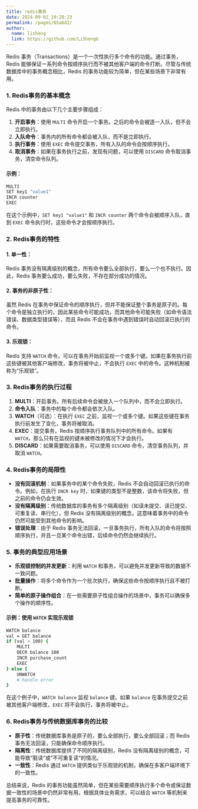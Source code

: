 ```yaml
---
title: redis事务
date: 2024-09-02 19:28:23
permalink: /pages/65a6d2/
author: 
  name: lisheng
  link: https://github.com/LiShengG
---
```

Redis 事务（Transactions）是一个一次性执行多个命令的功能。通过事务，Redis 能够保证一系列命令按顺序执行而不被其他客户端的命令打断。尽管与传统数据库中的事务概念相比，Redis 的事务功能较为简单，但在某些场景下非常有用。

### 1. **Redis事务的基本概念**

Redis 中的事务由以下几个主要步骤组成：

1. **开启事务**：使用 `MULTI` 命令开启一个事务。之后的命令会被逐一入队，但不会立即执行。
2. **入队命令**：事务内的所有命令都会被入队，而不是立即执行。
3. **执行事务**：使用 `EXEC` 命令提交事务，所有入队的命令会按顺序执行。
4. **取消事务**：如果在事务执行之前，发现有问题，可以使用 `DISCARD` 命令取消事务，清空命令队列。

#### 示例：
```bash
MULTI
SET key1 "value1"
INCR counter
EXEC
```

在这个示例中，`SET key1 "value1"` 和 `INCR counter` 两个命令会被顺序入队，直到 `EXEC` 命令执行时，这些命令才会按顺序执行。

### 2. **Redis事务的特性**

#### 1. **单一性**：
Redis 事务没有隔离级别的概念，所有命令要么全部执行，要么一个也不执行。因此，Redis 事务要么成功，要么失败，不存在部分成功的情况。

#### 2. **事务的非原子性**：
虽然 Redis 在事务中保证命令的顺序执行，但并不能保证整个事务是原子的。每个命令是独立执行的，因此某些命令可能成功，而其他命令可能失败（如命令语法错误、数据类型错误等），而且 Redis 不会在事务中遇到错误时自动回滚已执行的命令。

#### 3. **乐观锁**：
Redis 支持 `WATCH` 命令，可以在事务开始前监视一个或多个键。如果在事务执行前这些键被其他客户端修改，事务将被中止，不会执行 `EXEC` 中的命令。这种机制被称为“乐观锁”。

### 3. **Redis事务的执行过程**

1. **MULTI**：开启事务。所有后续命令会被放入一个队列中，而不会立即执行。
2. **命令入队**：事务中的每个命令都会依次入队。
3. **WATCH**（可选）：在执行 `EXEC` 之前，监视一个或多个键。如果这些键在事务执行前发生了变化，事务将被取消。
4. **EXEC**：提交事务，Redis 按顺序执行事务队列中的所有命令。如果有 `WATCH`，那么只有在监视的键未被修改的情况下才会执行。
5. **DISCARD**：如果需要取消事务，可以使用 `DISCARD` 命令，清空事务队列，并取消 `WATCH`。

### 4. **Redis事务的局限性**

- **没有回滚机制**：如果事务中的某个命令失败，Redis 不会自动回滚已执行的命令。例如，在执行 `INCR key` 时，如果键的类型不是整数，该命令将失败，但之前的命令仍会生效。
- **没有隔离级别**：传统数据库的事务有多个隔离级别（如读未提交、读已提交、可重复读、串行化），但 Redis 没有隔离级别的概念。这意味着事务中的命令仍然可能受到其他命令的影响。
- **错误处理**：由于 Redis 事务无法回滚，一旦事务执行，所有入队的命令将按照顺序执行，并且一旦某个命令出错，后续命令仍然会继续执行。

### 5. **事务的典型应用场景**

- **乐观锁控制的并发更新**：利用 `WATCH` 和事务，可以避免并发更新导致的数据不一致问题。
- **批量操作**：将多个命令作为一个批次执行，确保这些命令按顺序执行且不被打断。
- **简单的原子操作组合**：在一些需要原子性组合操作的场景中，事务可以确保多个操作的顺序性。

#### 示例：使用 `WATCH` 实现乐观锁
```bash
WATCH balance
val = GET balance
if (val > 100) {
    MULTI
    DECR balance 100
    INCR purchase_count
    EXEC
} else {
    UNWATCH
    # handle error
}
```

在这个例子中，`WATCH balance` 监视 `balance` 键。如果 `balance` 在事务提交之前被其他客户端修改，`EXEC` 将不会执行，事务将被中止。

### 6. **Redis事务与传统数据库事务的比较**

- **原子性**：传统数据库事务是原子的，要么全部执行，要么全部回滚；而 Redis 事务无法回滚，只能确保命令顺序执行。
- **隔离性**：传统数据库提供了不同的隔离级别，Redis 没有隔离级别的概念，可能导致“脏读”或“不可重复读”的情况。
- **一致性**：Redis 通过 `WATCH` 提供类似于乐观锁的机制，确保在多客户端环境下的一致性。

总结来说，Redis 的事务功能虽然简单，但在某些需要顺序执行多个命令或保证数据一致性的场景中仍然非常有用。根据具体业务需求，可以结合 `WATCH` 等机制来提高事务的可靠性。